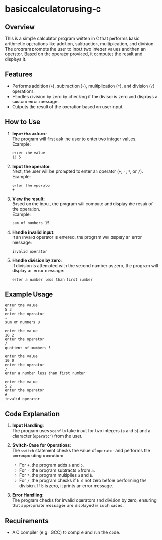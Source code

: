 # basiccalculatorusing-c

## Overview

This is a simple calculator program written in C that performs basic arithmetic operations like addition, subtraction, multiplication, and division. The program prompts the user to input two integer values and then an operator. Based on the operator provided, it computes the result and displays it.

## Features

- Performs addition (`+`), subtraction (`-`), multiplication (`*`), and division (`/`) operations.
- Handles division by zero by checking if the divisor is zero and displays a custom error message.
- Outputs the result of the operation based on user input.

## How to Use

1. **Input the values**:  
   The program will first ask the user to enter two integer values.  
   Example:  
   ```
   enter the value
   10 5
   ```

2. **Input the operator**:  
   Next, the user will be prompted to enter an operator (`+`, `-`, `*`, or `/`).  
   Example:  
   ```
   enter the operator
   +
   ```

3. **View the result**:  
   Based on the input, the program will compute and display the result of the operation.  
   Example:  
   ```
   sum of numbers 15
   ```

4. **Handle invalid input**:  
   If an invalid operator is entered, the program will display an error message:  
   ```
   invalid operator
   ```

5. **Handle division by zero**:  
   If division is attempted with the second number as zero, the program will display an error message:  
   ```
   enter a number less than first number
   ```

## Example Usage

```
enter the value
5 3
enter the operator
+
sum of numbers 8
```

```
enter the value
10 2
enter the operator
/
quotient of numbers 5
```

```
enter the value
10 0
enter the operator
/
enter a number less than first number
```

```
enter the value
5 2
enter the operator
#
invalid operator
```

## Code Explanation

1. **Input Handling**:  
   The program uses `scanf` to take input for two integers (`a` and `b`) and a character (`operator`) from the user.

2. **Switch-Case for Operations**:  
   The `switch` statement checks the value of `operator` and performs the corresponding operation:
   - For `+`, the program adds `a` and `b`.
   - For `-`, the program subtracts `b` from `a`.
   - For `*`, the program multiplies `a` and `b`.
   - For `/`, the program checks if `b` is not zero before performing the division. If `b` is zero, it prints an error message.
   
3. **Error Handling**:  
   The program checks for invalid operators and division by zero, ensuring that appropriate messages are displayed in such cases.

## Requirements

- A C compiler (e.g., GCC) to compile and run the code.

